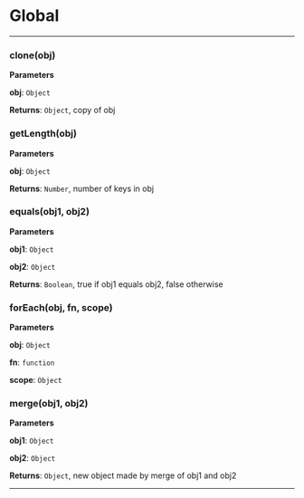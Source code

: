 # Global





* * *

### clone(obj) 

**Parameters**

**obj**: `Object`

**Returns**: `Object`, copy of obj


### getLength(obj) 

**Parameters**

**obj**: `Object`

**Returns**: `Number`, number of keys in obj


### equals(obj1, obj2) 

**Parameters**

**obj1**: `Object`

**obj2**: `Object`

**Returns**: `Boolean`, true if obj1 equals obj2, false otherwise


### forEach(obj, fn, scope) 

**Parameters**

**obj**: `Object`

**fn**: `function`

**scope**: `Object`



### merge(obj1, obj2) 

**Parameters**

**obj1**: `Object`

**obj2**: `Object`

**Returns**: `Object`, new object made by merge of obj1 and obj2



* * *










